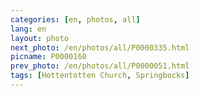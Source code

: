 ```yaml
---
categories: [en, photos, all]
lang: en
layout: photo
next_photo: /en/photos/all/P0000335.html
picname: P0000160
prev_photo: /en/photos/all/P0000051.html
tags: [Hottentotten Church, Springbocks]
---
```

